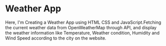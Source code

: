 # Weather App

Here, I'm Creating a Weather App using HTML CSS and JavaScript.Fetching the current weather data from OpenWeatherMap through API, and display the weather information like Temperature,  Weather condition, Humidity and Wind Speed according to the city on the website.